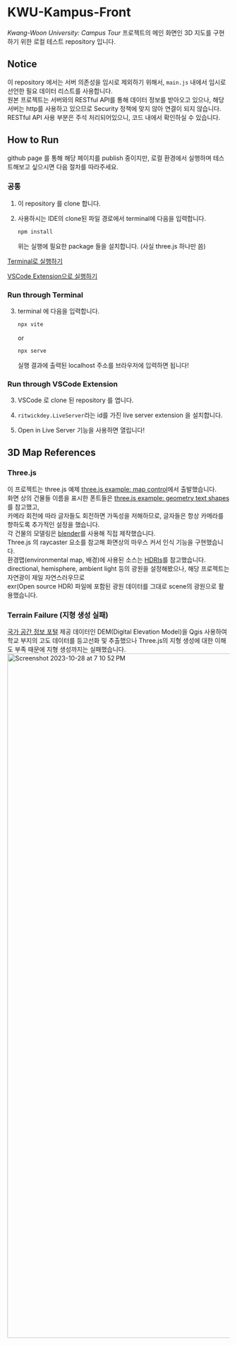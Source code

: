 # KWU-Kampus-Front

*Kwang-Woon University: Campus Tour* 프로젝트의 메인 화면인 3D 지도를 구현하기 위한 로컬 테스트 repository 입니다.

## Notice   

이 repository 에서는 서버 의존성을 임시로 제외하기 위해서, `main.js` 내에서 임시로 선언한 필요 데이터 리스트를 사용합니다.   
원본 프로젝트는 서버와의 RESTful API를 통해 데이터 정보를 받아오고 있으나, 해당 서버는 http를 사용하고 있으므로 Security 정책에 맞지 않아 연결이 되지 않습니다.   
RESTful API 사용 부분은 주석 처리되어있으니, 코드 내에서 확인하실 수 있습니다.   

## How to Run

github page 를 통해 해당 페이지를 publish 중이지만, 로컬 환경에서 실행하며 테스트해보고 싶으시면 다음 절차를 따라주세요.   

### 공통

1. 이 repository 를 clone 합니다.

2. 사용하시는 IDE의 clone된 파일 경로에서 terminal에 다음을 입력합니다.
   ```bash
   npm install
   ```
   위는 실행에 필요한 package 들을 설치합니다. (사실 three.js 하나만 씀)

[Terminal로 실행하기](#run-through-terminal)

[VSCode Extension으로 실행하기](#run-through-vscode-extension)

### Run through Terminal

3. terminal 에 다음을 입력합니다.
   ```bash
   npx vite
   ```
   or
   ```bash
   npx serve
   ```
   실행 결과에 출력된 localhost 주소를 브라우저에 입력하면 됩니다!

### Run through VSCode Extension

3. VSCode 로 clone 된 repository 를 엽니다.

4. `ritwickdey.LiveServer`라는 id를 가진 live server extension 을 설치합니다.

5. Open in Live Server 기능을 사용하면 열립니다!

## 3D Map References

### Three.js

이 프로젝트는 three.js 예제 [three.js example: map control](https://threejs.org/examples/?q=map#misc_controls_map)에서 출발했습니다.   
화면 상의 건물들 이름을 표시한 폰트들은 [three.js example: geometry text shapes](https://threejs.org/examples/?q=font#webgl_geometry_text_shapes)를 참고했고,   
카메라 회전에 따라 글자들도 회전하면 가독성을 저해하므로, 글자들은 항상 카메라를 향하도록 추가적인 설정을 했습니다.   
각 건물의 모델링은 [blender](https://www.blender.org/)를 사용해 직접 제작했습니다.   
Three.js 의 raycaster 요소를 참고해 화면상의 마우스 커서 인식 기능을 구현했습니다.   
환경맵(environmental map, 배경)에 사용된 소스는 [HDRIs](https://polyhaven.com/hdris)를 참고했습니다.   
directional, hemisphere, ambient light 등의 광원을 설정해봤으나, 해당 프로젝트는 자연광이 제일 자연스러우므로   
exr(Open source HDR) 파일에 포함된 광원 데이터를 그대로 scene의 광원으로 활용했습니다.   

### Terrain Failure (지형 생성 실패)

[국가 공간 정보 포털](http://data.nsdi.go.kr/dataset/20001) 제공 데이터인 DEM(Digital Elevation Model)을 Qgis 사용하여   
학교 부지의 고도 데이터를 등고선화 및 추출했으나 Three.js의 지형 생성에 대한 이해도 부족 때문에 지형 생성까지는 실패했습니다.    
<img width="1552" alt="Screenshot 2023-10-28 at 7 10 52 PM" src="https://github.com/juunie-roh/KWU-Kampus-Front/assets/65842841/eb411bdd-aae7-41ea-bdbf-5c16209d80a2">

